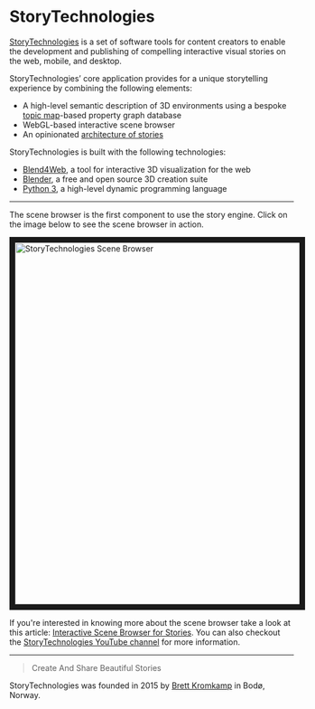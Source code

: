 # StoryTechnologies

[StoryTechnologies](http://www.storytechnologies.com/) is a set of software tools for content creators to enable the development and publishing of compelling interactive visual stories on the web, mobile, and desktop.

StoryTechnologies’ core application provides for a unique storytelling experience by combining the following elements:

* A high-level semantic description of 3D environments using a bespoke [topic map](https://msdn.microsoft.com/en-us/library/aa480048.aspx)-based property graph database
* WebGL-based interactive scene browser
* An opinionated [architecture of stories](http://www.storytechnologies.com/2016/05/minimum-viable-story/)

StoryTechnologies is built with the following technologies:

* [Blend4Web](https://www.blend4web.com/), a tool for interactive 3D visualization for the web
* [Blender](https://www.blender.org/), a free and open source 3D creation suite
* [Python 3](https://www.python.org/), a high-level dynamic programming language

---
The scene browser is the first component to use the story engine. Click on the image below to see the scene browser in action.

<a href="http://www.youtube.com/watch?feature=player_embedded&v=RF1-VGqixnM
" target="_blank"><img src="http://www.storytechnologies.com/wp-content/uploads/2016/11/desert1-small.png" 
alt="StoryTechnologies Scene Browser" width="640" border="10" /></a>

If you're interested in knowing more about the scene browser take a look at this article: [Interactive Scene Browser for Stories](http://www.storytechnologies.com/2016/10/interactive-scene-browser-for-stories/). You can also checkout the [StoryTechnologies YouTube channel](https://www.youtube.com/channel/UCd1QRCmYP9AVxno-AjZvAyg) for more information. 

---
> Create And Share Beautiful Stories

StoryTechnologies was founded in 2015 by [Brett Kromkamp](https://twitter.com/brettkromkamp) in Bodø, Norway.
